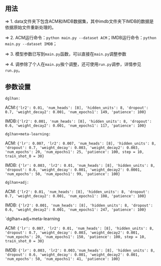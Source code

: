 ## 用法
=> 1. data文件夹下包含ACM和IMDB数据集，其中imdb文件夹下IMDB的数据是依据原始文件重新处理的。

=> 2. ACM运行命令：`python main.py --dataset ACM`；IMDB运行命令：`python main.py --dataset IMDB`；

=> 3. 模型参数已写到`main.py`函数，可以直接在`main.py`调整参数

=> 4. 调参除了个人在`main.py`挨个调整，还可使用`run.py`调参，详情参见`run.py`。

## 参数设置
`dglhan:`

ACM:`{'lr2': 0.01, 'num_heads': [8], 'hidden_units': 8, 'dropout': 0.7, 'weight_decay2': 0.001, 'num_epochs1': 149, 'patience': 100}`

IMDB:`{'lr2': 0.001, 'num_heads': [8], 'hidden_units': 8, 'dropout': 0.6, 'weight_decay2': 0.001, 'num_epochs1': 117, 'patience': 100}`

`dglhan+meta-learning:`

ACM:
`{'lr': 0.007, 'lr2': 0.007, 'num_heads': [8], 'hidden_units': 8, 'dropout': 0.7, 'weight_decay': 0.003, 'weight_decay2': 0.003, 'num_epochs': 20, 'num_epochs1': 25, 'patience': 100, step = 10, train_shot_0 = 30}`

IMDB:
`{'lr': 0.003, 'lr2': 0.01, 'num_heads': [8], 'hidden_units': 8, 'dropout': 0.6, 'weight_decay': 0.001, 'weight_decay2': 0.0001, 'num_epochs': 50, 'num_epochs1': 99, 'patience': 100}`

`dglhan+adj:`

ACM:
`{'lr2': 0.01, 'num_heads': [8], 'hidden_units': 8, 'dropout': 0.7, 'weight_decay2': 0.001, 'num_epochs1': 108, 'patience': 100}`

IMDB:
`{'lr2': 0.001, 'num_heads': [8], 'hidden_units': 8, 'dropout': 0.6, 'weight_decay2': 0.001, 'num_epochs1': 247, 'patience': 100}`

`dglhan+adj+meta-learning

ACM:
`{'lr': 0.007, 'lr2': 0.01, 'num_heads': [8], 'hidden_units': 8, 'dropout': 0.7, 'weight_decay': 0.003, 'weight_decay2': 0.001, 'num_epochs': 20, 'num_epochs1': 150, 'patience': 100, step = 10, train_shot_0 = 30}`

IMDB:
`{'lr': 0.003, 'lr2': 0.003,'num_heads': [8], 'hidden_units': 8, 'dropout': 0.6, 'weight_decay': 0.001, 'weight_decay2': 0.001, 'num_epochs': 50, 'num_epochs1': 41, 'patience': 100}`
